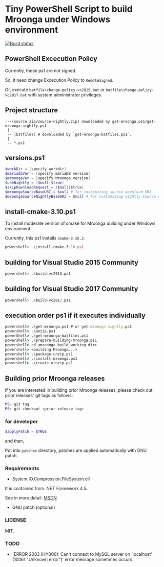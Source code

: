 Tiny PowerShell Script to build Mroonga under Windows environment
===

[![Build status](https://ci.appveyor.com/api/projects/status/2xsau53jpm9cpu3y/branch/master?svg=true)](https://ci.appveyor.com/project/cosmo0920/powershell-for-mroonga-building/branch/master)

## PowerShell Excecution Policy

Currently, these ps1 are not signed.

So, it need change Excecution Policy to `RemoteSigned`.

Or, execute `batfile\change-policy-vc2015.bat` or `batfile\change-policy-vc2017.bat` with system administrator privileges.

## Project structure

```log
---(source.zip/source-nightly.zip) downloaded by get-mroonga.ps1/get-mroonga-nightly.ps1
 |
 -- (batfiles) # downloaded by `get-mroonga-batfiles.ps1`.
 |
 -- *.ps1
```

## versions.ps1

```powershell
$workDir = [specify workdir]
$mariadbVer = [specify mariaDB version]
$mroongaVer = [specify Mroonga version]
$useNightly = ($null|$true)
$skipDownloadRequest = ($null|$true)
$mroongaSourceBaseURI = $null # for customizing source download URI
$mroongaSourceNightlyBaseURI = $null # for customizing nightly source download URI
```

## install-cmake-3.10.ps1

To install moderate version of cmake for Mroonga building under Windows environment.

Currently, this ps1 installs `cmake-3.10.3`.

```powershell
powershell> .\install-cmake-3.10.ps1
```

## building for Visual Studio 2015 Community

```powershell
powershell> .\build-vc2015.ps1
```

## building for Visual Studio 2017 Community

```powershell
powershell> .\build-vc2017.ps1
```

## execution order ps1 if it executes individually

```bat
powershell> .\get-mroonga.ps1 # or get-mroonga-nightly.ps1
powershell> .\unzip.ps1
powerShell> .\get-mroonga-batfiles.ps1
powershell> .\prepare-building-mroonga.ps1
powershell> cd <mroonga build working dir>
powershell> <building Mroonga...>
powershell> .\package-unzip.ps1
powershell> .\install-mroonga.ps1
powershell> .\create-mrnzip.ps1
```

## Building prior Mroonga releases

If you are interested in building prior Mroonga releases, please check out prior releases' git tags as follows:


```powershell
PS> git tag
PS> git checkout <prior release tag>
```

### for developer

```powershell
$applyPatch = $TRUE
```

and then,

Put into `patches` directory, patches are applied automatically with GNU patch.

### Requirements

* System.IO.Compression.FileSystem.dll

It is contained from .NET Framework 4.5.

See in more detail: [MSDN](http://msdn.microsoft.com/ja-jp/library/system.io.compression.zipfile.aspx)

* GNU patch (optional)

### LICENSE

[MIT](LICENSE).

### TODO

* 'ERROR 2003 (HY000): Can't connect to MySQL server on 'localhost' (10061 "Unknown error")' error message sometimes occurs.
